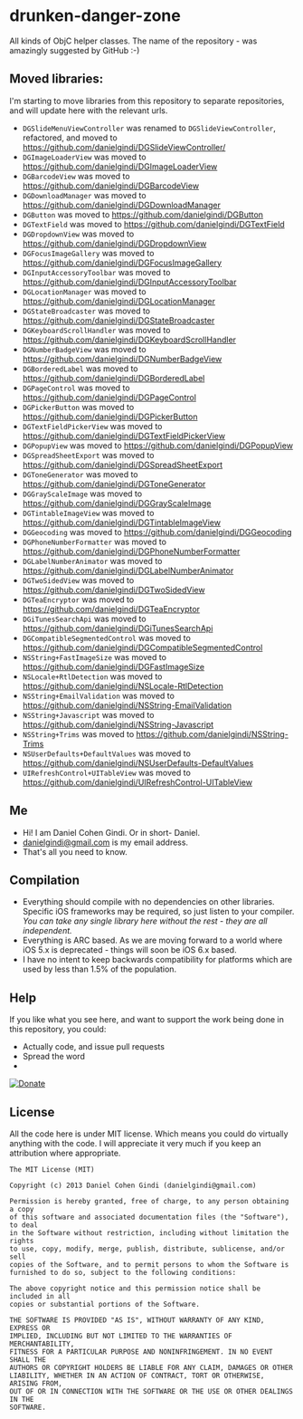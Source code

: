 drunken-danger-zone
===================

All kinds of ObjC helper classes. The name of the repository - was amazingly suggested by GitHub :-)

## Moved libraries:

I'm starting to move libraries from this repository to separate repositories, and will update here with the relevant urls.

* `DGSlideMenuViewController` was renamed to `DGSlideViewController`, refactored, and moved to https://github.com/danielgindi/DGSlideViewController/
* `DGImageLoaderView` was moved to https://github.com/danielgindi/DGImageLoaderView
* `DGBarcodeView` was moved to https://github.com/danielgindi/DGBarcodeView
* `DGDownloadManager` was moved to https://github.com/danielgindi/DGDownloadManager
* `DGButton` was moved to https://github.com/danielgindi/DGButton
* `DGTextField` was moved to https://github.com/danielgindi/DGTextField
* `DGDropdownView` was moved to https://github.com/danielgindi/DGDropdownView
* `DGFocusImageGallery` was moved to https://github.com/danielgindi/DGFocusImageGallery
* `DGInputAccessoryToolbar` was moved to https://github.com/danielgindi/DGInputAccessoryToolbar
* `DGLocationManager` was moved to https://github.com/danielgindi/DGLocationManager
* `DGStateBroadcaster` was moved to https://github.com/danielgindi/DGStateBroadcaster
* `DGKeyboardScrollHandler` was moved to https://github.com/danielgindi/DGKeyboardScrollHandler
* `DGNumberBadgeView` was moved to https://github.com/danielgindi/DGNumberBadgeView
* `DGBorderedLabel` was moved to https://github.com/danielgindi/DGBorderedLabel
* `DGPageControl` was moved to https://github.com/danielgindi/DGPageControl
* `DGPickerButton` was moved to https://github.com/danielgindi/DGPickerButton
* `DGTextFieldPickerView` was moved to https://github.com/danielgindi/DGTextFieldPickerView
* `DGPopupView` was moved to https://github.com/danielgindi/DGPopupView
* `DGSpreadSheetExport` was moved to https://github.com/danielgindi/DGSpreadSheetExport
* `DGToneGenerator` was moved to https://github.com/danielgindi/DGToneGenerator
* `DGGrayScaleImage` was moved to https://github.com/danielgindi/DGGrayScaleImage
* `DGTintableImageView` was moved to https://github.com/danielgindi/DGTintableImageView
* `DGGeocoding` was moved to https://github.com/danielgindi/DGGeocoding
* `DGPhoneNumberFormatter` was moved to https://github.com/danielgindi/DGPhoneNumberFormatter
* `DGLabelNumberAnimator` was moved to https://github.com/danielgindi/DGLabelNumberAnimator
* `DGTwoSidedView` was moved to https://github.com/danielgindi/DGTwoSidedView
* `DGTeaEncryptor` was moved to https://github.com/danielgindi/DGTeaEncryptor
* `DGiTunesSearchApi` was moved to https://github.com/danielgindi/DGiTunesSearchApi
* `DGCompatibleSegmentedControl` was moved to https://github.com/danielgindi/DGCompatibleSegmentedControl
* `NSString+FastImageSize` was moved to https://github.com/danielgindi/DGFastImageSize
* `NSLocale+RtlDetection` was moved to https://github.com/danielgindi/NSLocale-RtlDetection
* `NSString+EmailValidation` was moved to https://github.com/danielgindi/NSString-EmailValidation
* `NSString+Javascript` was moved to https://github.com/danielgindi/NSString-Javascript
* `NSString+Trims` was moved to https://github.com/danielgindi/NSString-Trims
* `NSUserDefaults+DefaultValues` was moved to https://github.com/danielgindi/NSUserDefaults-DefaultValues
* `UIRefreshControl+UITableView` was moved to https://github.com/danielgindi/UIRefreshControl-UITableView

## Me
* Hi! I am Daniel Cohen Gindi. Or in short- Daniel.
* danielgindi@gmail.com is my email address.
* That's all you need to know.

## Compilation
* Everything should compile with no dependencies on other libraries. Specific iOS frameworks may be required, so just listen to your compiler. *You can take any single library here without the rest - they are all independent.*
* Everything is ARC based. As we are moving forward to a world where iOS 5.x is deprecated - things will soon be iOS 6.x based. 
* I have no intent to keep backwards compatibility for platforms which are used by less than 1.5% of the population.

## Help

If you like what you see here, and want to support the work being done in this repository, you could:
* Actually code, and issue pull requests
* Spread the word
* 
[![Donate](https://www.paypalobjects.com/en_US/i/btn/btn_donate_LG.gif)](https://www.paypal.com/cgi-bin/webscr?cmd=_s-xclick&hosted_button_id=CHRDHZE79YTMQ)

## License

All the code here is under MIT license. Which means you could do virtually anything with the code.
I will appreciate it very much if you keep an attribution where appropriate.

    The MIT License (MIT)
    
    Copyright (c) 2013 Daniel Cohen Gindi (danielgindi@gmail.com)
    
    Permission is hereby granted, free of charge, to any person obtaining a copy
    of this software and associated documentation files (the "Software"), to deal
    in the Software without restriction, including without limitation the rights
    to use, copy, modify, merge, publish, distribute, sublicense, and/or sell
    copies of the Software, and to permit persons to whom the Software is
    furnished to do so, subject to the following conditions:
    
    The above copyright notice and this permission notice shall be included in all
    copies or substantial portions of the Software.
    
    THE SOFTWARE IS PROVIDED "AS IS", WITHOUT WARRANTY OF ANY KIND, EXPRESS OR
    IMPLIED, INCLUDING BUT NOT LIMITED TO THE WARRANTIES OF MERCHANTABILITY,
    FITNESS FOR A PARTICULAR PURPOSE AND NONINFRINGEMENT. IN NO EVENT SHALL THE
    AUTHORS OR COPYRIGHT HOLDERS BE LIABLE FOR ANY CLAIM, DAMAGES OR OTHER
    LIABILITY, WHETHER IN AN ACTION OF CONTRACT, TORT OR OTHERWISE, ARISING FROM,
    OUT OF OR IN CONNECTION WITH THE SOFTWARE OR THE USE OR OTHER DEALINGS IN THE
    SOFTWARE.

